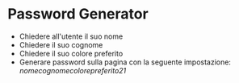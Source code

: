 # Password Generator

* Chiedere all'utente il suo nome
* Chiedere il suo cognome
* Chiedere il suo colore preferito
* Generare password sulla pagina con la seguente impostazione:  *nomecognomecolorepreferito21*